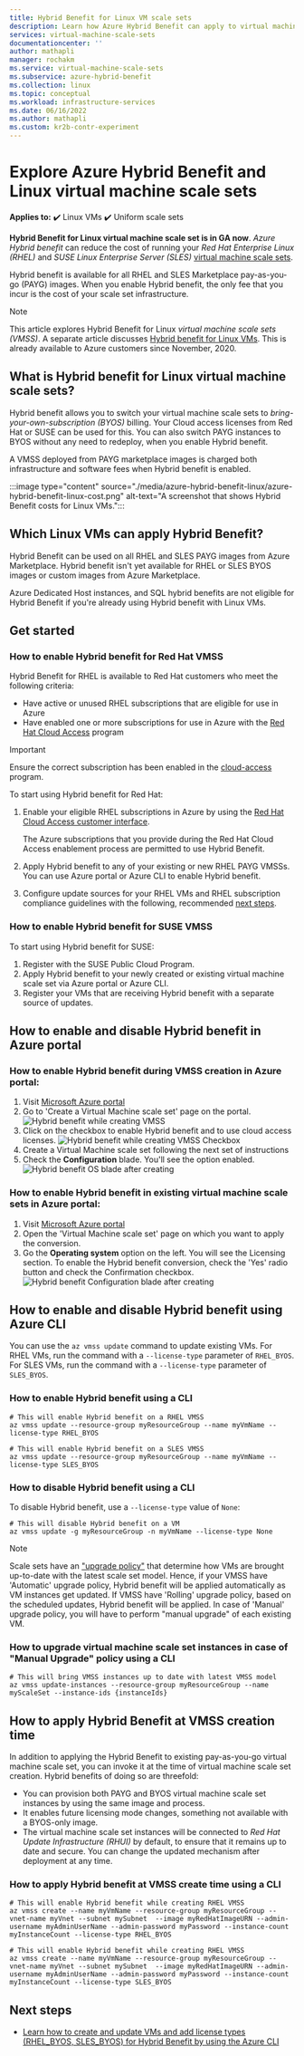 ```yaml
---
title: Hybrid Benefit for Linux VM scale sets 
description: Learn how Azure Hybrid Benefit can apply to virtual machine scale sets and save you money on Linux VMs in Azure.
services: virtual-machine-scale-sets
documentationcenter: ''
author: mathapli
manager: rochakm
ms.service: virtual-machine-scale-sets
ms.subservice: azure-hybrid-benefit
ms.collection: linux
ms.topic: conceptual
ms.workload: infrastructure-services
ms.date: 06/16/2022
ms.author: mathapli
ms.custom: kr2b-contr-experiment
---
```




# Explore Azure Hybrid Benefit and Linux virtual machine scale sets

**Applies to:** :heavy_check_mark: Linux VMs :heavy_check_mark: Uniform scale sets

**Hybrid Benefit for Linux virtual machine scale set is in GA now**. *Azure Hybrid benefit* can reduce the cost of running your *Red Hat Enterprise Linux (RHEL)* and *SUSE Linux Enterprise Server (SLES)* [virtual machine scale sets](./overview.md).

Hybrid benefit is available for all RHEL and SLES Marketplace pay-as-you-go (PAYG) images. When you enable Hybrid benefit, the only fee that you incur is the cost of your scale set infrastructure.


>[!NOTE]
> This article explores Hybrid Benefit for Linux *virtual machine scale sets (VMSS)*. A separate article discusses [Hybrid benefit for Linux VMs](../virtual-machines/linux/azure-hybrid-benefit-linux.md). This is already available to Azure customers since November, 2020.

## What is Hybrid benefit for Linux virtual machine scale sets?
Hybrid benefit allows you to switch your virtual machine scale sets to *bring-your-own-subscription (BYOS)* billing. Your Cloud access licenses from Red Hat or SUSE can be used for this. You can also switch PAYG instances to BYOS without any need to redeploy, when you enable Hybrid benefit.

A VMSS deployed from PAYG marketplace images is charged both infrastructure and software fees when Hybrid benefit is enabled.

:::image type="content" source="./media/azure-hybrid-benefit-linux/azure-hybrid-benefit-linux-cost.png" alt-text="A screenshot that shows Hybrid Benefit costs for Linux VMs.":::

## Which Linux VMs can apply Hybrid Benefit?
Hybrid Benefit can be used on all RHEL and SLES PAYG images from Azure Marketplace. Hybrid benefit isn't yet available for RHEL or SLES BYOS images or custom images from Azure Marketplace.

Azure Dedicated Host instances, and SQL hybrid benefits are not eligible for Hybrid Benefit if you're already using Hybrid benefit with Linux VMs.

## Get started

### How to enable Hybrid benefit for Red Hat VMSS

Hybrid Benefit for RHEL is available to Red Hat customers who meet the following criteria:

- Have active or unused RHEL subscriptions that are eligible for use in Azure
- Have enabled one or more subscriptions for use in Azure with the [Red Hat Cloud Access](https://www.redhat.com/en/technologies/cloud-computing/cloud-access) program

> [!IMPORTANT]
> Ensure the correct subscription has been enabled in the [cloud-access](https://www.redhat.com/en/technologies/cloud-computing/cloud-access) program.

To start using Hybrid benefit for Red Hat:

1. Enable your eligible RHEL subscriptions in Azure by using the [Red Hat Cloud Access customer interface](https://access.redhat.com/management/cloud).

   The Azure subscriptions that you provide during the Red Hat Cloud Access enablement process are permitted to use Hybrid Benefit.
1. Apply Hybrid benefit to any of your existing or new RHEL PAYG VMSSs. You can use Azure portal or Azure CLI to enable Hybrid benefit.
1. Configure update sources for your RHEL VMs and RHEL subscription compliance guidelines with the following, recommended [next steps](https://access.redhat.com/articles/5419341).


### How to enable Hybrid benefit for SUSE VMSS

To start using Hybrid benefit for SUSE:

1. Register with the SUSE Public Cloud Program.
1. Apply Hybrid benefit to your newly created or existing virtual machine scale set via Azure portal or Azure CLI.
1. Register your VMs that are receiving Hybrid benefit with a separate source of updates.


## How to enable and disable Hybrid benefit in Azure portal 
### How to enable Hybrid benefit during VMSS creation in Azure portal:
1. Visit [Microsoft Azure portal](https://portal.azure.com/)
1. Go to 'Create a Virtual Machine scale set' page on the portal.
 ![Hybrid benefit while creating VMSS](./media/azure-hybrid-benefit-linux/create-vmss-ahb.png)
1. Click on the checkbox to enable Hybrid benefit and to use cloud access licenses.
 ![Hybrid benefit while creating VMSS Checkbox](./media/azure-hybrid-benefit-linux/create-vmss-ahb-checkbox.png)
1. Create a Virtual Machine scale set following the next set of instructions
1. Check the **Configuration** blade. You'll see the option enabled.
![Hybrid benefit OS blade after creating](./media/azure-hybrid-benefit-linux/create-vmss-ahb-os-blade.png)

### How to enable Hybrid benefit in existing virtual machine scale sets in Azure portal:
1. Visit [Microsoft Azure portal](https://portal.azure.com/)
1. Open the 'Virtual Machine scale set' page on which you want to apply the conversion.
1. Go the **Operating system** option on the left. You will see the Licensing section. To enable the Hybrid benefit conversion, check the 'Yes' radio button and check the Confirmation checkbox.
![Hybrid benefit Configuration blade after creating](./media/azure-hybrid-benefit-linux/create-vmss-ahb-os-blade.png)



## How to enable and disable Hybrid benefit using Azure CLI

You can use the `az vmss update` command to update existing VMs. For RHEL VMs, run the command with a `--license-type` parameter of `RHEL_BYOS`. For SLES VMs, run the command with a `--license-type` parameter of `SLES_BYOS`.

### How to enable Hybrid benefit using a CLI
```azurecli
# This will enable Hybrid benefit on a RHEL VMSS
az vmss update --resource-group myResourceGroup --name myVmName --license-type RHEL_BYOS

# This will enable Hybrid benefit on a SLES VMSS
az vmss update --resource-group myResourceGroup --name myVmName --license-type SLES_BYOS
```
### How to disable Hybrid benefit using a CLI
To disable Hybrid benefit, use a `--license-type` value of `None`:

```azurecli
# This will disable Hybrid benefit on a VM
az vmss update -g myResourceGroup -n myVmName --license-type None
```

>[!NOTE]
> Scale sets have an ["upgrade policy"](./virtual-machine-scale-sets-upgrade-scale-set.md#how-to-bring-vms-up-to-date-with-the-latest-scale-set-model) that determine how VMs are brought up-to-date with the latest scale set model. 
Hence, if your VMSS have 'Automatic' upgrade policy, Hybrid benefit will be applied automatically as VM instances get updated. 
If VMSS have 'Rolling' upgrade policy, based on the scheduled updates, Hybrid benefit will be applied.
In case of 'Manual' upgrade policy, you will have to perform "manual upgrade" of each existing VM.  

### How to upgrade virtual machine scale set instances in case of "Manual Upgrade" policy using a CLI 
```azurecli
# This will bring VMSS instances up to date with latest VMSS model 
az vmss update-instances --resource-group myResourceGroup --name myScaleSet --instance-ids {instanceIds}
```

## How to apply Hybrid Benefit at VMSS creation time 
In addition to applying the Hybrid Benefit to existing pay-as-you-go virtual machine scale set, you can invoke it at the time of virtual machine scale set creation. Hybrid benefits of doing so are threefold:
- You can provision both PAYG and BYOS virtual machine scale set instances by using the same image and process.
- It enables future licensing mode changes, something not available with a BYOS-only image.
- The virtual machine scale set instances will be connected to *Red Hat Update Infrastructure (RHUI)* by default, to ensure that it remains up to date and secure. You can change the updated mechanism after deployment at any time.

### How to apply Hybrid benefit at VMSS create time using a CLI
```azurecli
# This will enable Hybrid benefit while creating RHEL VMSS
az vmss create --name myVmName --resource-group myResourceGroup --vnet-name myVnet --subnet mySubnet  --image myRedHatImageURN --admin-username myAdminUserName --admin-password myPassword --instance-count myInstanceCount --license-type RHEL_BYOS 

# This will enable Hybrid benefit while creating RHEL VMSS
az vmss create --name myVmName --resource-group myResourceGroup --vnet-name myVnet --subnet mySubnet  --image myRedHatImageURN --admin-username myAdminUserName --admin-password myPassword --instance-count myInstanceCount --license-type SLES_BYOS
```

## Next steps
* [Learn how to create and update VMs and add license types (RHEL_BYOS, SLES_BYOS) for Hybrid Benefit by using the Azure CLI](/cli/azure/vmss)